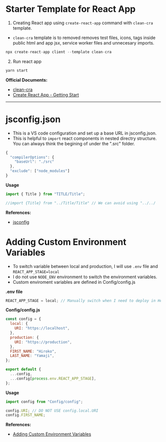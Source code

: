 # Starter Template for React App

1. Creating React app using `create-react-app` command with `clean-cra` template.

- `clean-cra` template is to removed removes test files, icons, tags inside public html and app jsx, service worker files and unnecesary imports.

```js
npx create-react-app client --template clean-cra
```

2. Run react app

```js
yarn start
```

**Official Documents:**

- [clean-cra](https://www.npmjs.com/package/cra-template-clean-cra)
- [Create React App - Getting Start](https://create-react-app.dev/docs/getting-started)

<hr />

# jsconfig.json

- This is a VS code configuration and set up a base URL in jsconfig.json.
- This is helpful to `import` react components in nested directry structure. You can always think the begining of under the ".src" folder.

```js
{
  "compilerOptions": {
    "baseUrl": "./src"
  },
  "exclude": ["node_modules"]
}
```

**Usage**

```js
import { Title } from "TITLE/Title";

//import {Title} from "../Title/Title" // We can avoid using "../../
```

**References:**

- [jsconfig](https://code.visualstudio.com/docs/languages/jsconfig)

# Adding Custom Environment Variables

- To switch variable between local and production, I will use `.env` file and `REACT_APP_STAGE=local`
- I do not use `NODE_ENV` environment to switch the environment variables.
- Custom enviroment variables are defined in Config/config.js

**.env file**

```js
REACT_APP_STAGE = local; // Manually switch when I need to deploy in Heroku in production.
```

**Config/config.js**

```js
const config = {
  local: {
    URI: "https://localhost",
  },
  production: {
    URI: "https://production",
  },
  FIRST_NAME: "Hiroko",
  LAST_NAME: "Yamaji",
};

export default {
  ...config,
  ...config[process.env.REACT_APP_STAGE],
};
```

**Usage**

```js
import config from "Config/config";

config.URI; // DO NOT USE config.local.URI
config.FIRST_NAME;
```

**References:**

- [Adding Custom Environment Variables](https://create-react-app.dev/docs/adding-custom-environment-variables/)
